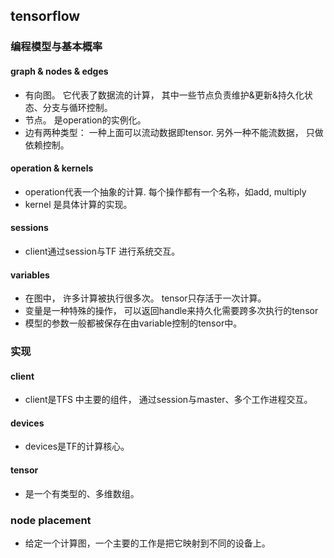 ## tensorflow
### 编程模型与基本概率
#### graph & nodes & edges
- 有向图。 它代表了数据流的计算， 其中一些节点负责维护&更新&持久化状态、分支与循环控制。
- 节点。 是operation的实例化。 
- 边有两种类型： 一种上面可以流动数据即tensor.  另外一种不能流数据， 只做依赖控制。

#### operation & kernels
- operation代表一个抽象的计算. 每个操作都有一个名称，如add, multiply
- kernel 是具体计算的实现。

#### sessions
- client通过session与TF 进行系统交互。

#### variables
- 在图中， 许多计算被执行很多次。 tensor只存活于一次计算。
- 变量是一种特殊的操作， 可以返回handle来持久化需要跨多次执行的tensor
- 模型的参数一般都被保存在由variable控制的tensor中。

### 实现
#### client
- client是TFS 中主要的组件， 通过session与master、多个工作进程交互。
#### devices
- devices是TF的计算核心。
#### tensor
- 是一个有类型的、多维数组。

### node placement
- 给定一个计算图，一个主要的工作是把它映射到不同的设备上。